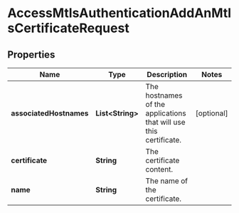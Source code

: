 

# AccessMtlsAuthenticationAddAnMtlsCertificateRequest


## Properties

| Name | Type | Description | Notes |
|------------ | ------------- | ------------- | -------------|
|**associatedHostnames** | **List&lt;String&gt;** | The hostnames of the applications that will use this certificate. |  [optional] |
|**certificate** | **String** | The certificate content. |  |
|**name** | **String** | The name of the certificate. |  |



